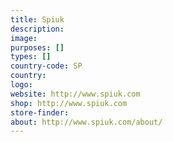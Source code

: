 ```yaml
---
title: Spiuk
description:
image:
purposes: []
types: []
country-code: SP
country:
logo:
website: http://www.spiuk.com
shop: http://www.spiuk.com
store-finder:
about: http://www.spiuk.com/about/
---
```

